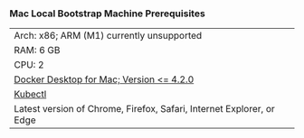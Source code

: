 ### Mac Local Bootstrap Machine Prerequisites

||
|:--- |
|Arch: x86; ARM (M1) currently unsupported |
|RAM: 6 GB |
|CPU: 2|
|[Docker Desktop for Mac; Version <= 4.2.0](https://docs.docker.com/desktop/mac/release-notes/#docker-desktop-420)|
|[Kubectl](https://kubernetes.io/docs/tasks/tools/install-kubectl-macos/) |
|Latest version of Chrome, Firefox, Safari, Internet Explorer, or  Edge|
